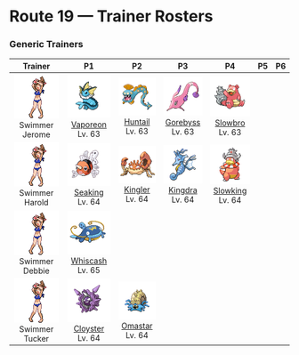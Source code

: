 # Route 19 — Trainer Rosters

### Generic Trainers

| Trainer | P1 | P2 | P3 | P4 | P5 | P6 |
|:-------:|:--:|:--:|:--:|:--:|:--:|:--:|
| ![Swimmer Jerome](../../assets/trainers/swimmer.png "Swimmer Jerome")<br>Swimmer Jerome | ![Vaporeon](../../assets/sprites/vaporeon/front.gif "Vaporeon: It prefers beautiful shores. With cells similar to water molecules, it could melt in water.")<br>[Vaporeon](../../pokemon/vaporeon.md/)<br>Lv. 63 | ![Huntail](../../assets/sprites/huntail/front.gif "Huntail: It lives deep in the pitch-dark sea. It attracts prey by moving its tail in mimicry of a small animal.")<br>[Huntail](../../pokemon/huntail.md/)<br>Lv. 63 | ![Gorebyss](../../assets/sprites/gorebyss/front.gif "Gorebyss: Its pink body becomes more vivid with the rise of water temperatures in the springtime.")<br>[Gorebyss](../../pokemon/gorebyss.md/)<br>Lv. 63 | ![Slowbro](../../assets/sprites/slowbro/front.gif "Slowbro: Naturally dull to begin with, it lost its ability to feel pain due to SHELLDER’s seeping poison.")<br>[Slowbro](../../pokemon/slowbro.md/)<br>Lv. 63 |
| ![Swimmer Harold](../../assets/trainers/swimmer.png "Swimmer Harold")<br>Swimmer Harold | ![Seaking](../../assets/sprites/seaking/front.gif "Seaking: Using its horn, it bores holes in riverbed boulders, making nests to prevent its eggs from washing away.")<br>[Seaking](../../pokemon/seaking.md/)<br>Lv. 64 | ![Kingler](../../assets/sprites/kingler/front.gif "Kingler: Its pincers grow peculiarly large. If it lifts the pincers too fast, it loses its balance and staggers.")<br>[Kingler](../../pokemon/kingler.md/)<br>Lv. 64 | ![Kingdra](../../assets/sprites/kingdra/front.gif "Kingdra: It sleeps deep on the ocean floor to build its energy. It is said to cause tornadoes as it wakes.")<br>[Kingdra](../../pokemon/kingdra.md/)<br>Lv. 64 | ![Slowking](../../assets/sprites/slowking/front.gif "Slowking: When its head was bitten, toxins entered SLOWPOKE’s head and unlocked an extraordinary power.")<br>[Slowking](../../pokemon/slowking.md/)<br>Lv. 64 |
| ![Swimmer Debbie](../../assets/trainers/swimmer.png "Swimmer Debbie")<br>Swimmer Debbie | ![Whiscash](../../assets/sprites/whiscash/front.gif "Whiscash: It claims a large swamp to itself. If a foe comes near it, it sets off tremors by thrashing around.")<br>[Whiscash](../../pokemon/whiscash.md/)<br>Lv. 65 |
| ![Swimmer Tucker](../../assets/trainers/swimmer.png "Swimmer Tucker")<br>Swimmer Tucker | ![Cloyster](../../assets/sprites/cloyster/front.gif "Cloyster: CLOYSTER that live in seas with harsh tidal currents grow large, sharp spikes on their shells.")<br>[Cloyster](../../pokemon/cloyster.md/)<br>Lv. 64 | ![Omastar](../../assets/sprites/omastar/front.gif "Omastar: Once wrapped around its prey, it never lets go. It eats the prey by tearing at it with sharp fangs.")<br>[Omastar](../../pokemon/omastar.md/)<br>Lv. 64 |

